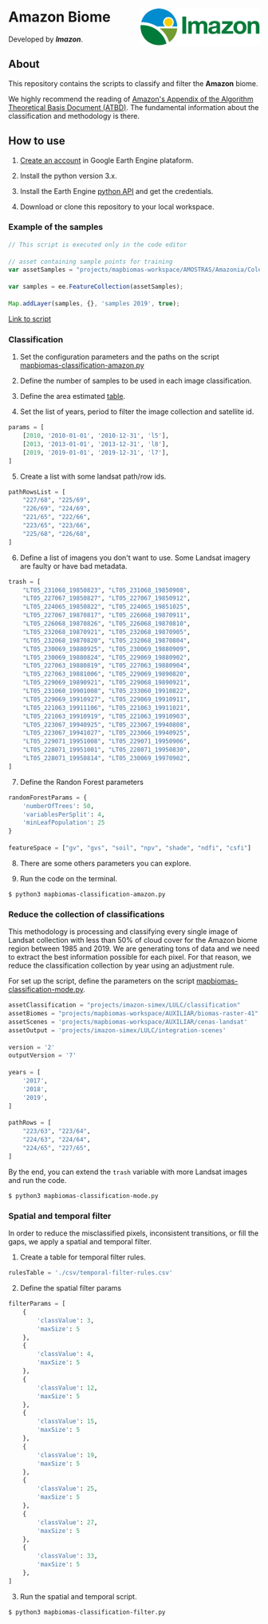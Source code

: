 <div>
    <img src='./assets/logo.png' height='auto' width='240' align='right'>
    <h1>Amazon Biome</h1>
</div>

Developed by ***Imazon***.

## About

This repository contains the scripts to classify and filter the **Amazon** biome. 

We highly recommend the reading of [Amazon's Appendix of the Algorithm Theoretical Basis Document (ATBD)](https://mapbiomas.org/download-dos-atbds). The fundamental information about the classification and methodology is there. 

## How to use
1. [Create an account](https://developers.google.com/earth-engine/guides/python_install) in Google Earth Engine plataform.

2. Install the python version 3.x.

3. Install the Earth Engine [python API](https://developers.google.com/earth-engine/guides/python_install) and get the credentials. 

4. Download or clone this repository to your local workspace.

### Example of the samples

```javascript
// This script is executed only in the code editor

// asset containing sample points for training
var assetSamples = "projects/mapbiomas-workspace/AMOSTRAS/Amazonia/Colecao4/samples-collection-4-2019-5";

var samples = ee.FeatureCollection(assetSamples);

Map.addLayer(samples, {}, 'samples 2019', true);
```
<a href="https://code.earthengine.google.com/05af09ff13757eb606212e7edb607b19" target="_blank" rel="noopener">Link to script</a>

### Classification

1. Set the configuration parameters and the paths on the script [mapbiomas-classification-amazon.py](./mapbiomas-classification-amazon.py)

2. Define the number of samples to be used in each image classification.

3. Define the area estimated [table](./csv/collection-31-cover-scenes.csv).

4. Set the list of years, period to filter the image collection and satellite id.

```python
params = [
    [2010, '2010-01-01', '2010-12-31', 'l5'],
    [2013, '2013-01-01', '2013-12-31', 'l8'],
    [2019, '2019-01-01', '2019-12-31', 'l7'],
]
```

5. Create a list with some landsat path/row ids.

```python
pathRowsList = [
    "227/68", "225/69",
    "226/69", "224/69",
    "221/65", "222/66",
    "223/65", "223/66",
    "225/68", "226/68",
]
```

6. Define a list of imagens you don't want to use. Some Landsat imagery are faulty or have bad metadata.
```python
trash = [
    "LT05_231068_19850823", "LT05_231068_19850908",
    "LT05_227067_19850827", "LT05_227067_19850912", 
    "LT05_224065_19850822", "LT05_224065_19851025",
    "LT05_227067_19870817", "LT05_226068_19870911",
    "LT05_226068_19870826", "LT05_226068_19870810",
    "LT05_232068_19870921", "LT05_232068_19870905",
    "LT05_232068_19870820", "LT05_232068_19870804",
    "LT05_230069_19880925", "LT05_230069_19880909",
    "LT05_230069_19880824", "LT05_229069_19880902",
    "LT05_227063_19880819", "LT05_227063_19880904",
    "LT05_227063_19881006", "LT05_229069_19890820",
    "LT05_229069_19890921", "LT05_229068_19890921",
    "LT05_231060_19901008", "LT05_233060_19910822",
    "LT05_229069_19910927", "LT05_229069_19910911",
    "LT05_221063_19911106", "LT05_221063_19911021",
    "LT05_221063_19910919", "LT05_221063_19910903",
    "LT05_223067_19940925", "LT05_223067_19940808",
    "LT05_223067_19941027", "LT05_223066_19940925",
    "LT05_229071_19951008", "LT05_229071_19950906",
    "LT05_228071_19951001", "LT05_228071_19950830",
    "LT05_228071_19950814", "LT05_230069_19970902",
]
```

7. Define the Randon Forest parameters

```python
randomForestParams = {
    'numberOfTrees': 50,
    'variablesPerSplit': 4,
    'minLeafPopulation': 25
}

featureSpace = ["gv", "gvs", "soil", "npv", "shade", "ndfi", "csfi"]
```

8. There are some others parameters you can explore.

9. Run the code on the terminal.

```shell
$ python3 mapbiomas-classification-amazon.py
```
### Reduce the collection of classifications
This methodology is processing and classifying every single image of Landsat collection with less than 50% of cloud cover for the Amazon biome region between 1985 and 2019. We are generating tons of data and we need to extract the best information possible for each pixel. For that reason, we reduce the classification collection by year using an adjustment rule.

For set up the script, define the parameters on the script [mapbiomas-classification-mode.py](./mapbiomas-classification-mode.py).

```python
assetClassification = "projects/imazon-simex/LULC/classification"
assetBiomes = "projects/mapbiomas-workspace/AUXILIAR/biomas-raster-41"
assetScenes = 'projects/mapbiomas-workspace/AUXILIAR/cenas-landsat'
assetOutput = 'projects/imazon-simex/LULC/integration-scenes'

version = '2'
outputVersion = '7'

years = [
    '2017',
    '2018',
    '2019',
]

pathRows = [
    "223/63", "223/64",
    "224/63", "224/64",
    "224/65", "227/65",
]
```

By the end, you can extend the `trash` variable with more Landsat images and run the code.

```shell
$ python3 mapbiomas-classification-mode.py
```

### Spatial and temporal filter

In order to reduce the misclassified pixels, inconsistent transitions, or fill the gaps, we apply a spatial and temporal filter.

1. Create a table for temporal filter rules.
```python
rulesTable = './csv/temporal-filter-rules.csv'
```

2. Define the spatial filter params
```python
filterParams = [
    {
        'classValue': 3,
        'maxSize': 5
    },
    {
        'classValue': 4,
        'maxSize': 5
    },
    {
        'classValue': 12,
        'maxSize': 5
    },
    {
        'classValue': 15,
        'maxSize': 5
    },
    {
        'classValue': 19,
        'maxSize': 5
    },
    {
        'classValue': 25,
        'maxSize': 5
    },
    {
        'classValue': 27,
        'maxSize': 5
    },
    {
        'classValue': 33,
        'maxSize': 5
    },
]
```

3. Run the spatial and temporal script.
```shell
$ python3 mapbiomas-classification-filter.py
```
